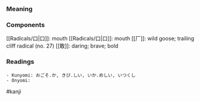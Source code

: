 ### Meaning



### Components

[[Radicals/口|口]]: mouth [[Radicals/口|口]]: mouth [[厂]]: wild goose; trailing cliff radical (no. 27) [[敢]]: daring; brave; bold

### Readings

```
- Kunyomi: おごそ.か, きび.しい, いか.めしい, いつくし
- Onyomi: 
```

#kanji